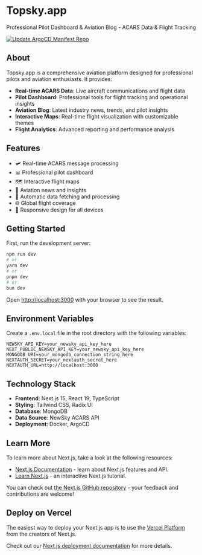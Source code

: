 # Topsky.app

Professional Pilot Dashboard & Aviation Blog - ACARS Data & Flight Tracking

[![Update ArgoCD Manifest Repo](https://github.com/laszewskimariusz/nApi/actions/workflows/deploy.yml/badge.svg)](https://github.com/laszewskimariusz/nApi/actions/workflows/deploy.yml)

## About

Topsky.app is a comprehensive aviation platform designed for professional pilots and aviation enthusiasts. It provides:

- **Real-time ACARS Data**: Live aircraft communications and flight data
- **Pilot Dashboard**: Professional tools for flight tracking and operational insights
- **Aviation Blog**: Latest industry news, trends, and pilot insights
- **Interactive Maps**: Real-time flight visualization with customizable themes
- **Flight Analytics**: Advanced reporting and performance analysis

## Features

- 🛩️ Real-time ACARS message processing
- 📊 Professional pilot dashboard
- 🗺️ Interactive flight maps
- 📰 Aviation news and insights
- 🔄 Automatic data fetching and processing
- 🌐 Global flight coverage
- 📱 Responsive design for all devices

## Getting Started

First, run the development server:

```bash
npm run dev
# or
yarn dev
# or
pnpm dev
# or
bun dev
```

Open [http://localhost:3000](http://localhost:3000) with your browser to see the result.

## Environment Variables

Create a `.env.local` file in the root directory with the following variables:

```env
NEWSKY_API_KEY=your_newsky_api_key_here
NEXT_PUBLIC_NEWSKY_API_KEY=your_newsky_api_key_here
MONGODB_URI=your_mongodb_connection_string_here
NEXTAUTH_SECRET=your_nextauth_secret_here
NEXTAUTH_URL=http://localhost:3000
```

## Technology Stack

- **Frontend**: Next.js 15, React 19, TypeScript
- **Styling**: Tailwind CSS, Radix UI
- **Database**: MongoDB
- **Data Source**: NewSky ACARS API
- **Deployment**: Docker, ArgoCD

## Learn More

To learn more about Next.js, take a look at the following resources:

- [Next.js Documentation](https://nextjs.org/docs) - learn about Next.js features and API.
- [Learn Next.js](https://nextjs.org/learn) - an interactive Next.js tutorial.

You can check out [the Next.js GitHub repository](https://github.com/vercel/next.js) - your feedback and contributions are welcome!

## Deploy on Vercel

The easiest way to deploy your Next.js app is to use the [Vercel Platform](https://vercel.com/new?utm_medium=default-template&filter=next.js&utm_source=create-next-app&utm_campaign=create-next-app-readme) from the creators of Next.js.

Check out our [Next.js deployment documentation](https://nextjs.org/docs/app/building-your-application/deploying) for more details.
